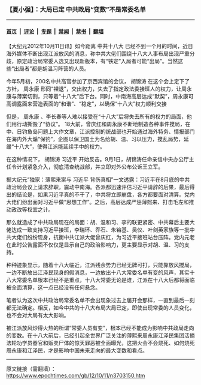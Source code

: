 ### 【夏小强】：大局已定 中共政局“变数”不是常委名单

---

#### [首页](../../../..?n3703150) &nbsp;|&nbsp; [评论](../../../../../epoch-comment?n3703150) &nbsp;|&nbsp; [专题](../../../../../epoch-special?n3703150) &nbsp;|&nbsp; [禁闻](../../../../../epoch-news?n3703150) &nbsp;|&nbsp; [禁书](../../../../../books?n3703150) &nbsp;|&nbsp; [翻墙](https://github.com/gfw-breaker/nogfw/blob/master/README.md?n3703150)


<div class="post_content" id="artbody" itemprop="articleBody">
 <!-- article content begin -->
 <p>
  【大纪元2012年10月11日讯】如今距离
  <ok href="https://www.epochtimes.com/gb/tag/%E4%B8%AD%E5%85%B1%E5%8D%81%E5%85%AB%E5%A4%A7.html">
   中共十八大
  </ok>
  已经不到一个月的时间，近日海外媒体不断出现江派放风的消息，称中共大佬们围绕十八大人事布局出现严重分歧，原定政治局常委人选又出现新版本，有“铁定”入局者可能“出局”。当然这些“出局者”都是胡温习阵营的人员。
 </p>
 <p>
  今年5月初，200名中共高官参加了京西宾馆的会议，
  <ok href="https://www.epochtimes.com/gb/tag/%E8%83%A1%E9%94%A6%E6%B6%9B.html">
   胡锦涛
  </ok>
  在这个会上定下了方针，
  <ok href="https://www.epochtimes.com/gb/tag/%E5%91%A8%E6%B0%B8%E5%BA%B7.html">
   周永康
  </ok>
  形同“裸退”，交出权力，失去了指定政法委接班人的权力，让周永康与薄案切割，只等着“十八大”后下台。同时，中南海高层达成“默契”，周永康可高调露面来营造表面的“和谐”、“稳定”，以确保“十八大”权力顺利交接
 </p>
 <p>
  但是，
  <ok href="https://www.epochtimes.com/gb/tag/%E5%91%A8%E6%B0%B8%E5%BA%B7.html">
   周永康
  </ok>
  、李长春等人难以接受在“十八大”后将失去所有的权力的局面，他们用行动撕毁了“协议”。 18大前，曾庆红和周永康不断地制造各种事件搅局，在中、日钓鱼岛问题上大作文章，江派控制的统战部也开始通过海外特务、情报部门在海内外大煽“保钓”，企图以保卫国土为名给胡、温、习以压力，搅乱局势，延缓“十八大”，使得江派能延续手中的权力。
 </p>
 <p>
  在这种情况下，
  <ok href="https://www.epochtimes.com/gb/tag/%E8%83%A1%E9%94%A6%E6%B6%9B.html">
   胡锦涛
  </ok>
  <ok href="https://www.epochtimes.com/gb/tag/%E4%B9%A0%E8%BF%91%E5%B9%B3.html">
   习近平
  </ok>
  开始反击。9月1日，胡锦涛任命亲信中央办公厅主任令计划紧急介入，彻底清查统战部，并立即对外公布公诉王立军。
 </p>
 <p>
  据大纪元“独家：薄熙来案与
  <ok href="https://www.epochtimes.com/gb/tag/%E4%B9%A0%E8%BF%91%E5%B9%B3.html">
   习近平
  </ok>
  背伤真相”一文透露：习近平在8月底的中共政治局会议上请求辞职，震动中南海。各派都迅速评估习近平请辞的后果，最后得出的结论是，如果习近平真的不干了，中共将立即崩盘，各方都要面对清算。党内大佬们纷出面对习近平做“思想工作”。之后，高层达成严惩薄熙来、打击毛左和推动政改等权宜之计。
 </p>
 <p>
  那么就造成了中共政局现在的局面：胡、温和习、李的联更紧密、中共幕后主要大佬达成一致支持习近平接班，李瑞环、乔石、朱镕基、吴仪、叶剑英家族等一批中共大佬们纷纷现身，抗衡中共江派大佬曾庆红，为习近平接班站台压阵。党内元老在此时公告露面不仅仅是显示自己的政治影响力，更主要显示对胡、温、习的支持。
 </p>
 <p>
  种种迹象显示，随着十八大临近，江派残余势力已经无牌可打，只能靠放风搅局，一边不断放出江泽民现身的假消息，一边放出十八大常委名单有变的风声，其实十八大常委名单根本已经不是重点，十八大常委无论是谁，江派在十八大后都将面临被全面清算，这一点已经没有任何悬念。
 </p>
 <p>
  笔者认为这次中共政治局常委名单不会出现象过去上届开会那样，一直到最后一刻都无法确定。相反，如今中共的十八大布局大局已定，即使出现常委的人员变化，也不会对大局有太大影响。
 </p>
 <p>
  被江派放风炒得火热的所谓“常委人员有变”，根本已经不能成为影响中共政局走向的变数。在十八大前后，已经引起全世界广泛关注的薄熙来周永康江泽民集团活摘法轮功学员器官和贩卖尸体的惊天罪恶被全面曝光，这把火会不会烧死、如何烧死周永康和江泽民，才是影响中国未来走向的最大变数和看点。
 </p>
 <p>
 </p>
 <!-- article content end -->
 <div id="below_article_ad">
 </div>
</div>


---

原文链接（需翻墙）：https://www.epochtimes.com/gb/12/10/11/n3703150.htm